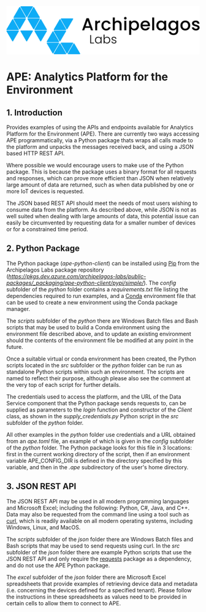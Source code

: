 <picture align="center">
  <img alt="Pandas Logo" src="./ArchipelagosLabsLogo.png">
</picture>


# APE: Analytics Platform for the Environment

## 1. Introduction

Provides examples of using the APIs and endpoints available for Analytics Platform for the Environment (APE). There are currently two ways accessing APE programmatically, via a Python package thats wraps all calls made to the platform and unpacks the messages received back, and using a JSON based HTTP REST API.

Where possible we would encourage users to make use of the Python package. This is because the package uses a binary format for all requests and responses, which can prove more efficient than JSON when relatively large amount of data are returned, such as when data published by one or more IoT devices is requested.

The JSON based REST API should meet the needs of most users wishing to consume data from the platform. As described above, while JSON  is not as well suited when dealing with large amounts of data, this potential issue can easily be circumvented by requesting data for a smaller number of devices or for a constrained time period.

## 2. Python Package

The Python package (<i>ape-python-client</i>) can be installed using <a href=https://pypi.org/project/pip/>Pip</a> from the Archipelagos Labs package repository (<i>https://pkgs.dev.azure.com/archipelagos-labs/public-packages/_packaging/ape-python-client/pypi/simple/</i>). The <i>config</i> subfolder of the <i>python</i> folder contains a <i>requirements.txt</i> file listing the dependencies required to run examples, and a <a href=https://docs.conda.io/projects/conda/en/stable>Conda</a> environment file that can be used to create a new environment using the Conda package manager. 

The <i>scripts</i> subfolder of the <i>python</i> there are Windows Batch files and Bash scripts that may be used to build a Conda environment using the environment file described above, and to update an existing environment should the contents of the environment file be modified at any point in the future.

Once a suitable virtual or conda environment has been created, the Python scripts located in the <i>src</i> subfolder or the <i>python</i> folder can be run as standalone Python scripts within such an environment. The scripts are named to reflect their purpose, although please also see the comment at the very top of each script for further details.

The credentials used to access the platform, and the URL of the Data Service component that the Python package sends requests to, can be supplied as parameters to the <i>login</i> function and constructor of the <i>Client</i> class, as shown in the <i>supply_credentials.py</i> Python script in the <i>src</i> subfolder of the <i>python</i> folder. 

All other examples in the <i>python</i> folder use credentials and a URL obtained from an <i>ape.toml</i> file, an example of which is given in the <i>config</i> subfolder of the <i>python</i> folder. The Python package looks for this file in 3 locations: first in the current working directory of the script, then if an environment variable APE_CONFIG_DIR is defined in the directory specified by this variable, and then in the <i>.ape</i> subdirectory of the user's home directory.     


## 3. JSON REST API

The JSON REST API may be used in all modern programming languages and Microsoft Excel; including the following: Python, C#, Java, and C++. Data may also be requested from the command line using a tool such as <a href=https://curl.se/>curl</a>, which is readily available on all modern operating systems, including Windows, Linux, and MacOS.

The <i>scripts</i> subfolder of the <i>json</i> folder there are Windows Batch files and Bash scripts that may be used to send requests using curl. In the <i>src</i> subfolder of the <i>json</i> folder there are example Python scripts that use the JSON REST API and only require the <a href=https://pypi.org/project/requests/>requests</a> package as a dependency, and do not use the APE Python package.  

The <i>excel</i> subfolder of the <i>json</i> folder there are Microsoft Excel spreadsheets that provide examples of retrieving device data and metadata (i.e. concerning the devices defined for a specified tenant). Please follow the instructions in these spreadsheets as values need to be provided in certain cells to allow them to connect to APE. 
